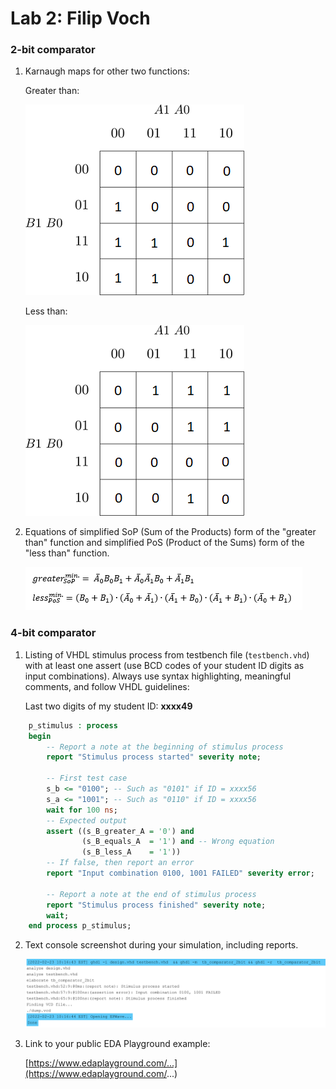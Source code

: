 # Lab 2: Filip Voch

### 2-bit comparator

1. Karnaugh maps for other two functions:

   Greater than:

   ![K-maps](images/kmap_bbigger.png)

   Less than:

   ![K-maps](images/kmap_bless.png)

2. Equations of simplified SoP (Sum of the Products) form of the "greater than" function and simplified PoS (Product of the Sums) form of the "less than" function.

   ![Logic functions](images/Eq.png)

### 4-bit comparator

1. Listing of VHDL stimulus process from testbench file (`testbench.vhd`) with at least one assert (use BCD codes of your student ID digits as input combinations). Always use syntax highlighting, meaningful comments, and follow VHDL guidelines:

   Last two digits of my student ID: **xxxx49**

```vhdl
    p_stimulus : process
    begin
        -- Report a note at the beginning of stimulus process
        report "Stimulus process started" severity note;

        -- First test case
        s_b <= "0100"; -- Such as "0101" if ID = xxxx56
        s_a <= "1001"; -- Such as "0110" if ID = xxxx56
        wait for 100 ns;
        -- Expected output
        assert ((s_B_greater_A = '0') and
                (s_B_equals_A  = '1') and -- Wrong equation
                (s_B_less_A    = '1'))
        -- If false, then report an error
        report "Input combination 0100, 1001 FAILED" severity error;

        -- Report a note at the end of stimulus process
        report "Stimulus process finished" severity note;
        wait;
    end process p_stimulus;
```

2. Text console screenshot during your simulation, including reports.

   ![your figure](images/Vypis.jpeg)

3. Link to your public EDA Playground example:

   [https://www.edaplayground.com/...](https://www.edaplayground.com/...)
